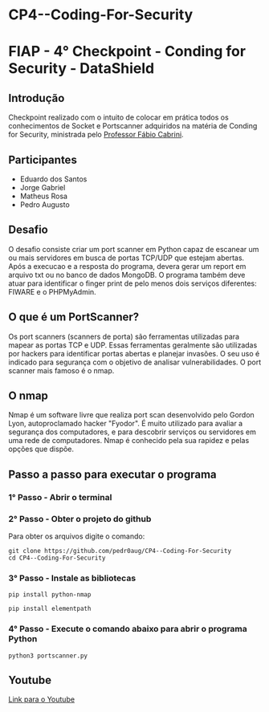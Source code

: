 # CP4--Coding-For-Security
# FIAP - 4° Checkpoint - Conding for Security - DataShield

## Introdução
Checkpoint realizado com o intuito de colocar em prática todos os conhecimentos de Socket e Portscanner adquiridos na matéria de Conding for Security, ministrada pelo [Professor Fábio Cabrini](https://www.linkedin.com/in/fabio-cabrini/).

## Participantes
- Eduardo dos Santos
- Jorge Gabriel
- Matheus Rosa
- Pedro Augusto

## Desafio
O desafio consiste criar um port scanner em Python capaz de escanear um ou mais servidores em busca de portas TCP/UDP que estejam abertas. Após a execucao e a resposta do programa, devera gerar um report em arquivo txt ou no banco de dados MongoDB. O programa também deve atuar para identificar o finger print de pelo menos dois serviços diferentes: FIWARE e o PHPMyAdmin.

## O que é um PortScanner?
Os port scanners (scanners de porta) são ferramentas utilizadas para mapear as portas TCP e UDP. Essas ferramentas geralmente são utilizadas por hackers para identificar portas abertas e planejar invasões. O seu uso é indicado para segurança com o objetivo de analisar vulnerabilidades. O port scanner mais famoso é o nmap.

## O nmap
Nmap é um software livre que realiza port scan desenvolvido pelo Gordon Lyon, autoproclamado hacker "Fyodor". É muito utilizado para avaliar a segurança dos computadores, e para descobrir serviços ou servidores em uma rede de computadores. Nmap é conhecido pela sua rapidez e pelas opções que dispõe.

## Passo a passo para executar o programa

### 1° Passo - Abrir o terminal

### 2° Passo - Obter o projeto do github
Para obter os arquivos digite o comando: 
```
git clone https://github.com/pedr0aug/CP4--Coding-For-Security
cd CP4--Coding-For-Security
```
### 3° Passo - Instale as bibliotecas
```
pip install python-nmap
```
```
pip install elementpath
```
### 4° Passo - Execute o comando abaixo para abrir o programa Python
```
python3 portscanner.py
```

## Youtube
[Link para o Youtube](https://www.youtube.com/watch?v=LkSP2HUoYfM&ab_channel=PedroAugusto)
